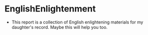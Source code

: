 # EnglishEnlightenment

+ This report is a collection of English enlightening materials for my daughter's record. Maybe this will help you too.
